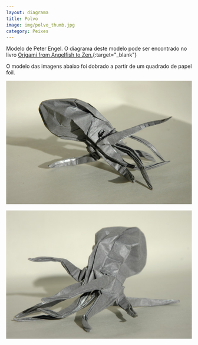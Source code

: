```yaml
---
layout: diagrama
title: Polvo
image: img/polvo_thumb.jpg
category: Peixes
---
```


Modelo de Peter Engel. O diagrama deste modelo pode ser encontrado no livro [Origami from Angelfish to Zen.](https://www.amazon.co.uk/Origami-Angelfish-Zen-Dover-Papercraft/dp/0486281388/ref=as_li_ss_tl?ie=UTF8&linkCode=ll1&tag=dobrarpapel-21&linkId=6adf766154ac24b64451a38fdf812417){:target="_blank"}

O modelo das imagens abaixo foi dobrado a partir de um quadrado de papel foil.

![Polvo](../img/polvo.jpg)

![Polvo](../img/polvo2.jpg)